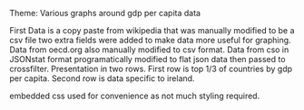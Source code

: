 Theme: Various graphs around gdp per capita data

First Data is a copy paste from wikipedia that was manually modified to be a csv file
    two extra fields were added to make data more useful for graphing.
Data from oecd.org also manually modified to csv format.
Data from cso in JSONstat format programatically modified to flat json data
    then passed to crossfilter.
Presentation in two rows. First row is top 1/3 of countries by gdp per capita.
    Second row is data specific to ireland.

embedded css used for convenience as not much styling required.
